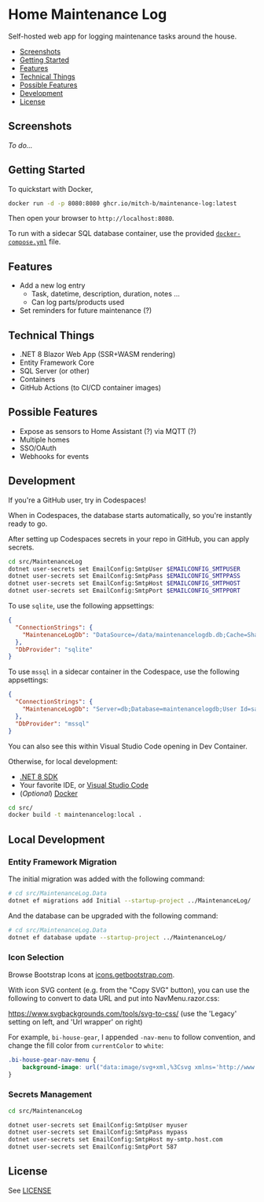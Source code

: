 # Home Maintenance Log

Self-hosted web app for logging maintenance tasks around the house.

* [Screenshots](#screenshots)
* [Getting Started](#getting-started)
* [Features](#features)
* [Technical Things](#technical-things)
* [Possible Features](#possible-features)
* [Development](#development)
* [License](#license)

## Screenshots

_To do..._

## Getting Started

To quickstart with Docker,

```bash
docker run -d -p 8080:8080 ghcr.io/mitch-b/maintenance-log:latest
```

Then open your browser to `http://localhost:8080`.

To run with a sidecar SQL database container, use the provided [`docker-compose.yml`](./docker-compose.yml) file.

## Features

* Add a new log entry
  * Task, datetime, description, duration, notes ...
  * Can log parts/products used
* Set reminders for future maintenance (?)

## Technical Things

* .NET 8 Blazor Web App (SSR+WASM rendering)
* Entity Framework Core
* SQL Server (or other)
* Containers
* GitHub Actions (to CI/CD container images)

## Possible Features

* Expose as sensors to Home Assistant (?) via MQTT (?)
* Multiple homes
* SSO/OAuth
* Webhooks for events

## Development

If you're a GitHub user, try in Codespaces!

When in Codespaces, the database starts automatically, so you're instantly ready to go.

After setting up Codespaces secrets in your repo in GitHub, you can apply secrets.

```bash
cd src/MaintenanceLog
dotnet user-secrets set EmailConfig:SmtpUser $EMAILCONFIG_SMTPUSER
dotnet user-secrets set EmailConfig:SmtpPass $EMAILCONFIG_SMTPPASS
dotnet user-secrets set EmailConfig:SmtpHost $EMAILCONFIG_SMTPHOST
dotnet user-secrets set EmailConfig:SmtpPort $EMAILCONFIG_SMTPPORT
```

To use `sqlite`, use the following appsettings:

```json
{
  "ConnectionStrings": {
    "MaintenanceLogDb": "DataSource=/data/maintenancelogdb.db;Cache=Shared"
  },
  "DbProvider": "sqlite"
}
```

To use `mssql` in a sidecar container in the Codespace, use the following appsettings:

```json
{
  "ConnectionStrings": {
    "MaintenanceLogDb": "Server=db;Database=maintenancelogdb;User Id=sa;Password='This is publ1c, so whatever works!';MultipleActiveResultSets=true;Encrypt=False;"
  },
  "DbProvider": "mssql"
}
```

You can also see this within Visual Studio Code opening in Dev Container.

Otherwise, for local development:

* [.NET 8 SDK](https://dotnet.microsoft.com/download/dotnet/8.0)
* Your favorite IDE, or [Visual Studio Code](https://code.visualstudio.com/)
* (_Optional_) [Docker](https://www.docker.com/products/docker-desktop)

```bash
cd src/
docker build -t maintenancelog:local .
```

## Local Development

### Entity Framework Migration

The initial migration was added with the following command:

```bash
# cd src/MaintenanceLog.Data
dotnet ef migrations add Initial --startup-project ../MaintenanceLog/
```

And the database can be upgraded with the following command:

```bash
# cd src/MaintenanceLog.Data
dotnet ef database update --startup-project ../MaintenanceLog/
```

### Icon Selection

Browse Bootstrap Icons at [icons.getbootstrap.com](https://icons.getbootstrap.com/).

With icon SVG content (e.g. from the "Copy SVG" button), you can use the following to convert to data URL and put into NavMenu.razor.css:

https://www.svgbackgrounds.com/tools/svg-to-css/ (use the 'Legacy' setting on left, and 'Url wrapper' on right)

For example, `bi-house-gear`, I appended `-nav-menu` to follow convention, and change the fill color from `currentColor` to `white`:

```css
.bi-house-gear-nav-menu {
    background-image: url("data:image/svg+xml,%3Csvg xmlns='http://www.w3.org/2000/svg' width='16' height='16' fill='white' class='bi bi-house-gear-fill' viewBox='0 0 16 16'%3E%3Cpath d='M7.293 1.5a1 1 0 0 1 1.414 0L11 3.793V2.5a.5.5 0 0 1 .5-.5h1a.5.5 0 0 1 .5.5v3.293l2.354 2.353a.5.5 0 0 1-.708.708L8 2.207 1.354 8.854a.5.5 0 1 1-.708-.708z'/%3E%3Cpath d='M11.07 9.047a1.5 1.5 0 0 0-1.742.26l-.02.021a1.5 1.5 0 0 0-.261 1.742 1.5 1.5 0 0 0 0 2.86 1.5 1.5 0 0 0-.12 1.07H3.5A1.5 1.5 0 0 1 2 13.5V9.293l6-6 4.724 4.724a1.5 1.5 0 0 0-1.654 1.03'/%3E%3Cpath d='m13.158 9.608-.043-.148c-.181-.613-1.049-.613-1.23 0l-.043.148a.64.64 0 0 1-.921.382l-.136-.074c-.561-.306-1.175.308-.87.869l.075.136a.64.64 0 0 1-.382.92l-.148.045c-.613.18-.613 1.048 0 1.229l.148.043a.64.64 0 0 1 .382.921l-.074.136c-.306.561.308 1.175.869.87l.136-.075a.64.64 0 0 1 .92.382l.045.149c.18.612 1.048.612 1.229 0l.043-.15a.64.64 0 0 1 .921-.38l.136.074c.561.305 1.175-.309.87-.87l-.075-.136a.64.64 0 0 1 .382-.92l.149-.044c.612-.181.612-1.049 0-1.23l-.15-.043a.64.64 0 0 1-.38-.921l.074-.136c.305-.561-.309-1.175-.87-.87l-.136.075a.64.64 0 0 1-.92-.382ZM12.5 14a1.5 1.5 0 1 1 0-3 1.5 1.5 0 0 1 0 3'/%3E%3C/svg%3E");
}
```

### Secrets Management

```bash
cd src/MaintenanceLog

dotnet user-secrets set EmailConfig:SmtpUser myuser
dotnet user-secrets set EmailConfig:SmtpPass mypass
dotnet user-secrets set EmailConfig:SmtpHost my-smtp.host.com
dotnet user-secrets set EmailConfig:SmtpPort 587
```

## License

See [LICENSE](./LICENSE)

